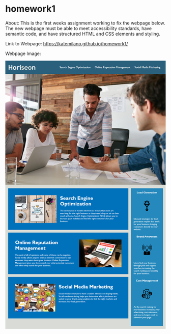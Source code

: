 # homework1
About:
This is the first weeks assignment working to fix the webpage below.  The new webpage must be able to meet accessibility standards, have semantic code, and have structured HTML and CSS elements and styling.

Link to Webpage:
https://katemilano.github.io/homework1/


Webpage Image:

<img src="images/01-html-css-git-homework-demo.png" >




